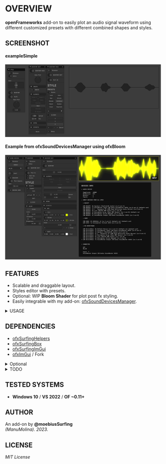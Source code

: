 # OVERVIEW
**openFrameworks** add-on to easily plot an audio signal waveform using different customized presets with different combined shapes and styles.  

## SCREENSHOT

#### exampleSimple
![](/exampleSimple/Capture.PNG)  

#### Example from ofxSoundDevicesManager using ofxBloom
![](/exampleScene/Capture.PNG)  

## FEATURES
- Scalable and draggable layout.
- Styles editor with presets.
- Optional: WIP **Bloom Shader** for plot post fx styling. 
- Easily integrable with my add-on: [ofxSoundDevicesManager](https://github.com/moebiussurfing/ofxSoundDevicesManager).  

<details>
<summary>USAGE</summary>

#### ofApp.h
```.cpp
#include "ofxSurfingImGui.h"
#include "ofxSurfingAudioPlots.h"

void setupGui();
void drawGui();

void audioIn(ofSoundBuffer & input);
WaveformPlot waveformPlot;

```
#### ofApp.cpp
```.cpp
void ofApp::setup()
{
    setupGui();
    // Look example

    waveformPlot.setup();
	waveformPlot.setUiPtr(&ui);
}
void ofApp::update()
{
	waveformPlot.update();
}
void ofApp::draw()
{
    waveformPlot.drawPlots();
}
void ofApp::drawGui()
{
    ui.Begin();
	{
        //..
        waveformPlot.drawImGui(false);
    }
	ui.End();
}
void ofApp::audioIn(ofSoundBuffer& input) 
{
    // Look example
}
```
</details>

## DEPENDENCIES
* [ofxSurfingHelpers](https://github.com/moebiussurfing/ofxSurfingHelpers)
* [ofxSurfingBox](https://github.com/moebiussurfing/ofxSurfingBox)
* [ofxSurfingImGui](https://github.com/moebiussurfing/ofxSurfingImGui)
* [ofxImGui](https://github.com/Daandelange/ofxImGui/) / Fork
<details>
<summary>Optional</summary>

* ofxGui / oF core
* [ofxBloom](https://github.com/P-A-N/ofxBloom) / WIP
</details>

<details>
<summary>TODO</summary>

* Improve plotting performance using `ofMesh`.
* Add **VU meters** maybe from ImGui widgets or **ofxSoundObjects**.
</details>

## TESTED SYSTEMS
* **Windows 10** / **VS 2022** / **OF ~0.11+**

## AUTHOR
An add-on by **@moebiusSurfing**  
*(ManuMolina). 2023.*

## LICENSE
*MIT License*